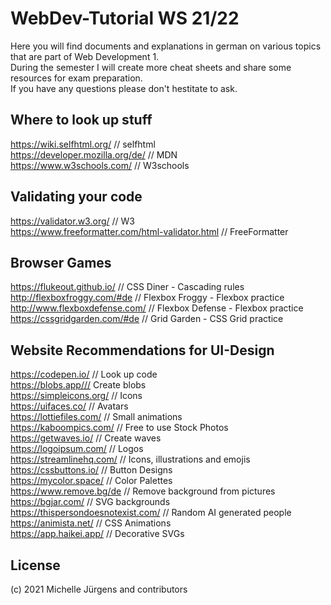 # WebDev-Tutorial WS 21/22

Here you will find documents and explanations in german on various topics that are part of Web Development 1.  <br>
During the semester I will create more cheat sheets and share some resources for exam preparation. <br>
If you have any questions please don't hestitate to ask. <br>

## Where to look up stuff
https://wiki.selfhtml.org/ // selfhtml <br>
https://developer.mozilla.org/de/ // MDN <br>
https://www.w3schools.com/ // W3schools

## Validating your code
https://validator.w3.org/ // W3 <br>
https://www.freeformatter.com/html-validator.html // FreeFormatter

## Browser Games
https://flukeout.github.io/ // CSS Diner - Cascading rules <br>
http://flexboxfroggy.com/#de // Flexbox Froggy - Flexbox practice <br>
http://www.flexboxdefense.com/ // Flexbox Defense - Flexbox practice <br>
https://cssgridgarden.com/#de // Grid Garden - CSS Grid practice

## Website Recommendations for UI-Design
https://codepen.io/ // Look up code <br>
https://blobs.app/// Create blobs <br>
https://simpleicons.org/ // Icons <br>
https://uifaces.co/ // Avatars <br>
https://lottiefiles.com/ // Small animations <br>
https://kaboompics.com/ // Free to use Stock Photos <br>
https://getwaves.io/ // Create waves <br>
https://logoipsum.com/ // Logos <br>
https://streamlinehq.com/ // Icons, illustrations and emojis <br>
https://cssbuttons.io/ // Button Designs <br>
https://mycolor.space/ // Color Palettes <br>
https://www.remove.bg/de // Remove background from pictures <br>
https://bgjar.com/ // SVG backgrounds <br>
https://thispersondoesnotexist.com/ // Random AI generated people <br>
https://animista.net/ // CSS Animations <br>
https://app.haikei.app/ // Decorative SVGs 

## License
(c) 2021 Michelle Jürgens and contributors
